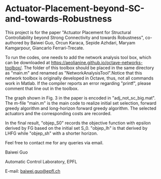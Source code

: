 # Actuator-Placement-beyond-SC-and-towards-Robustness

This project is for the paper "Actuator Placement for Structural Controllability beyond Strong Connectivity and towards Robustness", co-authored by Baiwei Guo, Orcun Karaca, Sepide Azhdari, Maryam Kamgarpour, Giancarlo Ferrari-Trecate. 

To run the codes, one needs to add the network analysis tool box, which can be downloaded at https://aeolianine.github.io/octave-networks-toolbox/. The folder of this toolbox should be placed in the same directory as "main.m" and renamed as "NetworkAnalysisTool".Notice that this network toolbox is originally developed in Octave, thus, not all commands work in Matlab. If the compiler reports an error regarding "printf", please comment that line out in the toolbox.

The graph shown in Fig. 3 in the paper is encoded in "adj_not_sc_big.mat". The m-file "main.m" is the main code to realize initial set selection, forward greedy algorithm and long-horizon forward greedy algorithm. The selected actuators and the corresponding costs are recorded. 

In the final result, "objep_S0" records the objective function with epsilon derived by FG based on the initial set S_0. "objep_lh" is that derived by LHFG while "objep_sh" with a shorter horizon.


Feel free to contact me for any queries via email.

Baiwei Guo

Automatic Control Laboratory, EPFL

E-mail: baiwei.guo@epfl.ch

